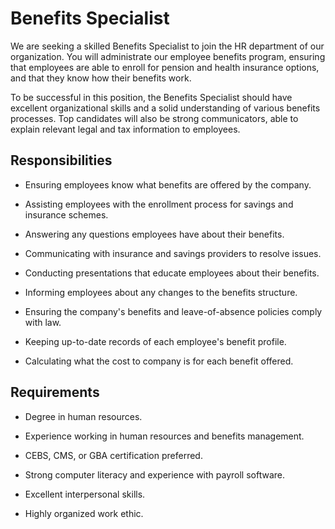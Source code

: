 # Benefits Specialist

We are seeking a skilled Benefits Specialist to join the HR department of our organization. You will administrate our employee benefits program, ensuring that employees are able to enroll for pension and health insurance options, and that they know how their benefits work.

To be successful in this position, the Benefits Specialist should have excellent organizational skills and a solid understanding of various benefits processes. Top candidates will also be strong communicators, able to explain relevant legal and tax information to employees.

## Responsibilities

* Ensuring employees know what benefits are offered by the company.

* Assisting employees with the enrollment process for savings and insurance schemes.

* Answering any questions employees have about their benefits.

* Communicating with insurance and savings providers to resolve issues.

* Conducting presentations that educate employees about their benefits.

* Informing employees about any changes to the benefits structure.

* Ensuring the company's benefits and leave-of-absence policies comply with law.

* Keeping up-to-date records of each employee's benefit profile.

* Calculating what the cost to company is for each benefit offered.

## Requirements

* Degree in human resources.

* Experience working in human resources and benefits management.

* CEBS, CMS, or GBA certification preferred.

* Strong computer literacy and experience with payroll software.

* Excellent interpersonal skills.

* Highly organized work ethic.

